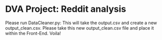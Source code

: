 # DVA Project: Reddit analysis

Please run DataCleaner.py:
  This will take the output.csv and create a new output_clean.csv.
  Please take this new output_clean.csv file and place it within the Front-End.
  Voila!
